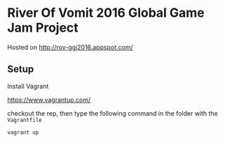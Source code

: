 # River Of Vomit 2016 Global Game Jam Project

Hosted on http://rov-ggj2016.appspot.com/ 

## Setup

Install Vagrant

https://www.vagrantup.com/

checkout the rep, then type the following command in the folder with the `Vagrantfile` 

`vagrant up`



